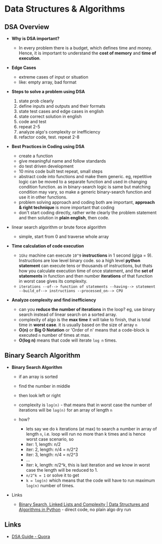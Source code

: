 # Data Structures & Algorithms

## DSA Overview

- **Why is DSA important?**
  - In every problem there is a budget, which defines time and money. Hence, it is important to understand the **cost of memory** and **time of execution**.

- **Edge Cases**
  - extreme cases of input or situation
  - like: empty array, bad format

- **Steps to solve a problem using DSA**
  1. state prob clearly
  2. define inputs and outputs and their formats
  3. state test cases and edge cases in english
  4. state correct solution in english
  5. code and test
  6. repeat 2-5
  7. analyze algo's complexity or inefficiency
  8. refactor code, test. repeat 2-8

- **Best Practices in Coding using DSA**
  - create a function
  - give meaningful name and follow standards
  - do test driven development
  - 10 mins code built test repeat, small steps
  - abstract code into functions and make them generic. eg, repetitive logic can be moved to a separate function and used in changing condition function. as in binary-search logic is same but matching condition may vary, so make a generic binary-search function and use it in other functions.
  - problem solving approach and coding both are important, **approach & right technique** is more important that coding
  - don't start coding directly, rather write clearly the problem statement and then solution in **plain english**, then code.
- linear search algorithm or brute force algorithm
  - simple, start from 0 and traverse whole array

- **Time calculation of code execution**
  - `1Ghz` machine can execute `10^9` **instructions** in 1 second (giga = 9). Instructions are low level binary code. so a high level **python statement** can execute tens or thousands of instructions, but thats how you calculate execution time of once statement, and the **set of statements** in function and then number **iterations** of that function in worst case gives its complexity.
  - `iterations --of--> function of statements --having--> statement --build_of--> instructions --processed_on--> CPU`

- **Analyze complexity and find inefficiency**
  - can you **reduce the number of iterations** in the loop? eg, use binary search instead of linear search on a sorted array.
  - complexity of algo is the **max time** it will take to finish, that is total time in **worst case**. it is usually based on the size of array `n`
  - **O(n)** or **Big O Notation** or 'Order of n' means that a code-block is executed `n` number of times at max.
  - **O(log n)** means that code will iterate `log n` times.

## Binary Search Algorithm

- **Binary Search Algorithm**
  - if an array is sorted
  - find the number in middle
  - then look left or right
  - complexity is `log(n)` - that means that in worst case the number of iterations will be `log(n)` for an array of length `n`
  
  - how?
    - lets say we do `k` iterations (at max) to search a number in array of length `n`, i.e. loop will run no more than k times and is hence worst case scenario, so
    - iter: 1, length: n/2
    - iter: 2, length: n/4 = n/2^2
    - iter: 3, length: n/4 = n/2^3
    - ...
    - iter: k, length: n/2^k, this is last iteration and we know in worst case the length will be reduced to 1.
    - `n/2^k = 1` or solve it to get
    - `k = log(n)` which means that the code will have to run maximum `log(n)` number of times.


- Links
  - [Binary Search, Linked Lists and Complexity | Data Structures and Algorithms in Python](https://www.youtube.com/watch?v=clTW4lydwOU&list=PLyMom0n-MBrpakdIZvnhd6PFUCKNAyKo1&index=1) - direct code, no plain algo dry run


## Links

- [DSA Guide - Quora](https://www.quora.com/How-do-I-start-learning-or-strengthen-my-knowledge-of-data-structures-and-algorithms/answer/Robin-Thomas-16)
